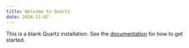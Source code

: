 ```yaml
---
title: Welcome to Quartz
date: 2024-11-07
---
```

This is a blank Quartz installation.
See the [documentation](https://quartz.jzhao.xyz) for how to get started.